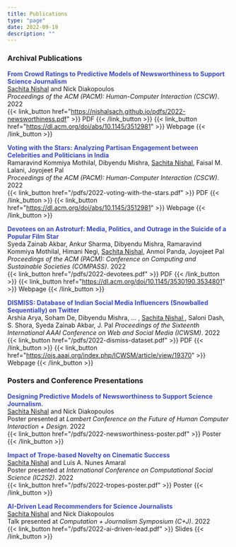 ```yaml
---
title: Publications
type: "page"
date: 2022-09-19
description: ""
---
```


### Archival Publications

**<span style="color:#384ac5">From Crowd Ratings to Predictive Models of Newsworthiness to Support Science Journalism</span>**  
<u>Sachita Nishal</u> and Nick Diakopoulos  
_Proceedings of the ACM (PACM): Human-Computer Interaction (CSCW)_. 2022  
{{< link_button href="https://nishalsach.github.io/pdfs/2022-newsworthiness.pdf" >}} PDF {{< /link_button >}}  {{< link_button href="https://dl.acm.org/doi/abs/10.1145/3512981" >}} Webpage {{< /link_button >}} 

**<span style="color:#384ac5">Voting with the Stars: Analyzing Partisan Engagement between Celebrities and Politicians in India</span>**  
Ramaravind Kommiya Mothilal, Dibyendu Mishra, <u>Sachita Nishal</u>, Faisal M. Lalani, Joyojeet Pal  
_Proceedings of the ACM (PACM): Human-Computer Interaction (CSCW)_. 2022  
{{< link_button href="/pdfs/2022-voting-with-the-stars.pdf" >}} PDF {{< /link_button >}}  {{< link_button href="https://dl.acm.org/doi/abs/10.1145/3512981" >}} Webpage {{< /link_button >}}   

**<span style="color:#384ac5">Devotees on an Astroturf: Media, Politics, and Outrage in the Suicide of a Popular Film Star</span>**  
Syeda Zainab Akbar, Ankur Sharma, Dibyendu Mishra, Ramaravind Kommiya Mothilal, Himani Negi, <u>Sachita Nishal</u>,  Anmol Panda, Joyojeet Pal  
_Proceedings of the ACM (PACM): Conference on Computing and Sustainable Societies (COMPASS)_. 2022  
{{< link_button href="/pdfs/2022-devotees.pdf" >}} PDF {{< /link_button >}}  {{< link_button href="https://dl.acm.org/doi/10.1145/3530190.3534801" >}} Webpage {{< /link_button >}} 


**<span style="color:#384ac5">DISMISS: Database of Indian Social Media Influencers (Snowballed Sequentially) on Twitter</span>**  
Arshia Arya, Soham De, Dibyendu Mishra, ... , <u> Sachita Nishal </u>, Saloni Dash, S. Shora, Syeda Zainab Akbar, J. Pal 
_Proceedings of the Sixteenth International AAAI Conference on Web and Social Media (ICWSM)_. 2022  
{{< link_button href="/pdfs/2022-dismiss-dataset.pdf" >}} PDF {{< /link_button >}}  {{< link_button href="https://ojs.aaai.org/index.php/ICWSM/article/view/19370" >}} Webpage {{< /link_button >}}  


### Posters and Conference Presentations

**<span style="color:#384ac5">Designing Predictive Models of Newsworthiness to Support
Science Journalism.</span>**  
<u>Sachita Nishal</u> and Nick Diakopoulos   
Poster presented at _Lambert Conference on the Future of Human Computer Interaction + Design_. 2022  
{{< link_button href="/pdfs/2022-newsworthiness-poster.pdf" >}} Poster {{< /link_button >}}


**<span style="color:#384ac5">Impact of Trope-based Novelty on Cinematic Success</span>**  
<u>Sachita Nishal</u> and Luís A. Nunes Amaral  
Poster presented at _International Conference on Computational Social Science (IC2S2)_. 2022  
{{< link_button href="/pdfs/2022-tropes-poster.pdf" >}} Poster {{< /link_button >}}

**<span style="color:#384ac5">AI-Driven Lead Recommenders for Science Journalists</span>**  
<u>Sachita Nishal</u> and Nick Diakopoulos   
Talk presented at _Computation + Journalism Symposium (C+J)_. 2022  
{{< link_button href="/pdfs/2022-ai-driven-lead.pdf" >}} Slides {{< /link_button >}}
